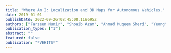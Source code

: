 ```yaml
---
title: "Where Am I: Localization and 3D Maps for Autonomous Vehicles."
date: 2019-01-01
publishDate: 2022-09-26T08:45:08.119695Z
authors: ["Farzeen Munir", "Shoaib Azam", "Ahmad Muqeem Sheri", "YeongMin Ko", "Moongu Jeon"]
publication_types: ["1"]
abstract: ""
featured: false
publication: "*VEHITS*"
---
```


